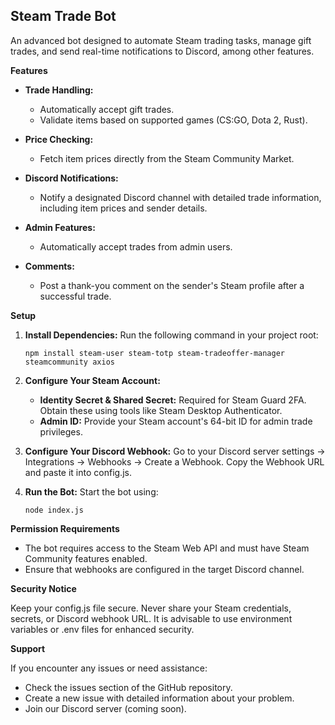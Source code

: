 ## Steam Trade Bot

An advanced bot designed to automate Steam trading tasks, manage gift trades, and send real-time notifications to Discord, among other features.

****Features****

- **Trade Handling:**
  - Automatically accept gift trades.
  - Validate items based on supported games (CS:GO, Dota 2, Rust).

- **Price Checking:**
  - Fetch item prices directly from the Steam Community Market.

- **Discord Notifications:**
  - Notify a designated Discord channel with detailed trade information, including item prices and sender details.

- **Admin Features:**
  - Automatically accept trades from admin users.
  
- **Comments:**
  - Post a thank-you comment on the sender's Steam profile after a successful trade.

****Setup****

1. **Install Dependencies:**
   Run the following command in your project root:

   ```
   npm install steam-user steam-totp steam-tradeoffer-manager steamcommunity axios
   ```

2. **Configure Your Steam Account:**
   - **Identity Secret & Shared Secret:** Required for Steam Guard 2FA. Obtain these using tools like Steam Desktop Authenticator.
   - **Admin ID:** Provide your Steam account's 64-bit ID for admin trade privileges.

3. **Configure Your Discord Webhook:**
   Go to your Discord server settings → Integrations → Webhooks → Create a Webhook. Copy the Webhook URL and paste it into config.js.

4. **Run the Bot:**
   Start the bot using:

   ```
   node index.js
   ```

****Permission Requirements****

- The bot requires access to the Steam Web API and must have Steam Community features enabled.
- Ensure that webhooks are configured in the target Discord channel.

****Security Notice****

Keep your config.js file secure. Never share your Steam credentials, secrets, or Discord webhook URL. It is advisable to use environment variables or .env files for enhanced security.

****Support****

If you encounter any issues or need assistance:

- Check the issues section of the GitHub repository.
- Create a new issue with detailed information about your problem.
- Join our Discord server (coming soon).
